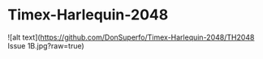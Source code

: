 # Timex-Harlequin-2048
![alt text](https://github.com/DonSuperfo/Timex-Harlequin-2048/TH2048 Issue 1B.jpg?raw=true)
